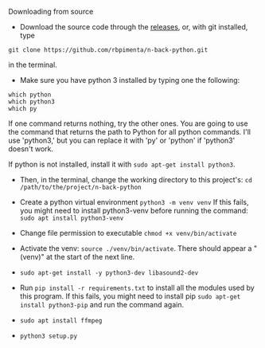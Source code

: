 Downloading from source
- Download the source code through the [releases](https://github.com/rbpimenta/n-back-python/releases), or, with git installed, type
```
git clone https://github.com/rbpimenta/n-back-python.git
```
in the terminal.

- Make sure you have python 3 installed by typing one the following:
```
which python
which python3
which py
```
If one command returns nothing, try the other ones. You are going to use the command that returns the path to Python for all python commands. I'll use 'python3,' but you can replace it with 'py' or 'python' if 'python3' doesn't work.

If python is not installed, install it with ```sudo apt-get install python3```.

- Then, in the terminal, change the working directory to this project's:
```cd /path/to/the/project/n-back-python```

- Create a python virtual environment ```python3 -m venv venv```
If this fails, you might need to install python3-venv before running the command: ```sudo apt install python3-venv```

- Change file permission to executable ```chmod +x venv/bin/activate```

- Activate the venv: ```source ./venv/bin/activate```. There should appear a "(venv)" at the start of the next line.

- ```sudo apt-get install -y python3-dev libasound2-dev```

- Run ```pip install -r requirements.txt``` to install all the modules used by this program.
If this fails, you might need to install pip 
```sudo apt-get install python3-pip``` and run the command again.

- ```sudo apt install ffmpeg```

- ```python3 setup.py```
